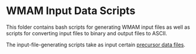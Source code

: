 WMAM Input Data Scripts
=======================

This folder contains bash scripts for generating WMAM input files as well as scripts for converting
input files to binary and output files to ASCII.

The input-file-generating scripts take as input certain [precursor data files](../data/README.md).
